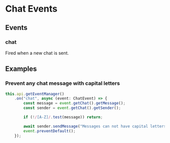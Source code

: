 # Chat Events

## Events

### chat

Fired when a new chat is sent.

## Examples

### Prevent any chat message with capital letters

```typescript
this.api.getEventManager()
    .on("chat", async (event: ChatEvent) => {
        const message = event.getChat().getMessage();
        const sender = event.getChat().getSender();

        if (!/[A-Z]/.test(message)) return;

        await sender.sendMessage("Messages can not have capital letters!");
        event.preventDefault();
    });
```

